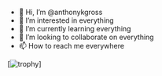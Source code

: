 - 👋 Hi, I’m @anthonykgross
- 👀 I’m interested in everything
- 🌱 I’m currently learning everything
- 💞️ I’m looking to collaborate on everything
- 📫 How to reach me everywhere


[![trophy]([https://github-profile-trophy.vercel.app/?username=ryo-ma](https://github-profile-trophy.vercel.app/?username=anthonykgross&theme=gruvbox&rank=SECRET,SSS,SS,S,AAA,AA,A))]
<!---
anthonykgross/anthonykgross is a ✨ special ✨ repository because its `README.md` (this file) appears on your GitHub profile.
You can click the Preview link to take a look at your changes.
--->
